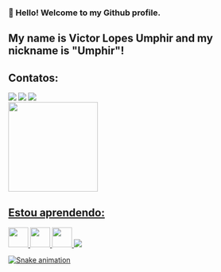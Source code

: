 <!--
**umphir/umphir** is a ✨ _special_ ✨ repository because its `README.md` (this file) appears on your GitHub profile.

Here are some ideas to get you started:

- 🔭 I’m currently working on ...
- 🌱 I’m currently learning ...
- 👯 I’m looking to collaborate on ...
- 🤔 I’m looking for help with ...
- 💬 Ask me about ...
- 📫 How to reach me: ...
- 😄 Pronouns: ...
- ⚡ Fun fact: ...
-->
### 👋 Hello! Welcome to my Github profile.
## My name is Victor Lopes Umphir and my nickname is "Umphir"!
 ## Contatos:
<div>
<a href="https://www.linkedin.com/in/victor-lopes-umphir-b662a6151/" target="_blank"><img loading="lazy" src="https://img.shields.io/badge/-LinkedIn-%230077B5?style=for-the-badge&logo=linkedin&logoColor=white" target="_blank"></a> 
<a href="https://www.instagram.com/victorumphir/" target="_blank"><img loading="lazy" src="https://img.shields.io/badge/-Instagram-%23E4405F?style=for-the-badge&logo=instagram&logoColor=white" target="_blank"></a>
<a href = "https://www.victor.umphir@gmail.com"><img loading="lazy" src="https://img.shields.io/badge/Gmail-D14836?style=for-the-badge&logo=gmail&logoColor=white" target="_blank"></a>
</div>
<div>
<a href="https://github.com/umphir">
<img loading="lazy" height="180em" src="https://github-readme-stats.vercel.app/api/top-langs/?username=umphir&layout=compact&langs_count=7&theme=dracula"/>
</div>

## Estou aprendendo:
<div> 
<img src="https://cdn.jsdelivr.net/gh/devicons/devicon@latest/icons/java/java-original-wordmark.svg"  width="40" height="40" /> <img src="https://cdn.jsdelivr.net/gh/devicons/devicon@latest/icons/azuresqldatabase/azuresqldatabase-original.svg"  width="40" height="40" /> 
        
  <img src="https://cdn.jsdelivr.net/gh/devicons/devicon@latest/icons/html5/html5-original-wordmark.svg"  width="40" height="40" />
          
           
   <img src="https://cdn.jsdelivr.net/gh/devicons/devicon@latest/icons/kotlin/kotlin-plain-wordmark.svg" />
          
 </div>

 ![Snake animation](https://github.com/umphir/umphir/blob/output/github-contribution-grid-snake.svg)


